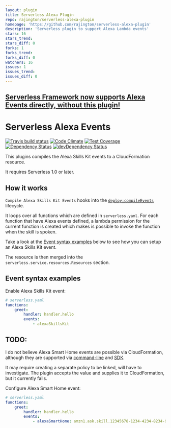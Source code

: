 ```yaml
---
layout: plugin
title: Serverless Alexa Plugin
repo: rajington/serverless-alexa-plugin
homepage: 'https://github.com/rajington/serverless-alexa-plugin'
description: 'Serverless plugin to support Alexa Lambda events'
stars: 16
stars_trend: 
stars_diff: 0
forks: 1
forks_trend: 
forks_diff: 0
watchers: 16
issues: 1
issues_trend: 
issues_diff: 0
---
```



## [Serverless Framework now supports Alexa Events directly, without this plugin!](https://serverless.com/framework/docs/providers/aws/events/alexa-skill/)

# Serverless Alexa Events

[![Travis build status](http://img.shields.io/travis/rajington/serverless-alexa-plugin.svg?style=flat)](https://travis-ci.org/rajington/serverless-alexa-plugin)
[![Code Climate](https://codeclimate.com/github/rajington/serverless-alexa-plugin/badges/gpa.svg)](https://codeclimate.com/github/rajington/serverless-alexa-plugin)
[![Test Coverage](https://codeclimate.com/github/rajington/serverless-alexa-plugin/badges/coverage.svg)](https://codeclimate.com/github/rajington/serverless-alexa-plugin)
[![Dependency Status](https://david-dm.org/rajington/serverless-alexa-plugin.svg)](https://david-dm.org/rajington/serverless-alexa-plugin)
[![devDependency Status](https://david-dm.org/rajington/serverless-alexa-plugin/dev-status.svg)](https://david-dm.org/rajington/serverless-alexa-plugin#info=devDependencies)

This plugins compiles the Alexa Skills Kit events to a CloudFormation resource.

It requires Serverless 1.0 or later.

## How it works

`Compile Alexa Skills Kit Events` hooks into the [`deploy:compileEvents`](/lib/plugins/deploy) lifecycle.

It loops over all functions which are defined in `serverless.yaml`. For each function that have Alexa
events defined, a lambda permission for the current function is created which makes is possible to invoke the
function when the skill is spoken.

Take a look at the [Event syntax examples](#event-syntax-examples) below to see how you can setup an Alexa Skills Kit event.

The resource is then merged into the `serverless.service.resources.Resources` section.

## Event syntax examples

Enable Alexa Skills Kit event:

```yaml
# serverless.yaml
functions:
    greet:
        handler: handler.hello
        events:
            - alexaSkillsKit
```

## TODO:

I do not believe Alexa Smart Home events are possible via CloudFormation, although they are supported via [command-line](http://docs.aws.amazon.com/cli/latest/reference/lambda/add-permission.html?highlight=event-source-token) and [SDK](https://github.com/aws/aws-sdk-js/blob/master/apis/lambda-2015-03-31.normal.json#L474).

It may require creating a separate policy to be linked, will have to investigate. The plugin accepts the value and supplies it to CloudFormation, but it currently fails.

Configure Alexa Smart Home event:

```yaml
# serverless.yaml
functions:
    greet:
        handler: handler.hello
        events:
            - alexaSmartHome: amzn1.ask.skill.12345678-1234-4234-8234-9234567890AB
```
